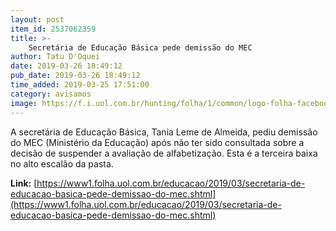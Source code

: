 ```yaml
---
layout: post
item_id: 2537062359
title: >-
    Secretária de Educação Básica pede demissão do MEC
author: Tatu D'Oquei
date: 2019-03-26 18:49:12
pub_date: 2019-03-26 18:49:12
time_added: 2019-03-25 17:51:00
category: avisamos
image: https://f.i.uol.com.br/hunting/folha/1/common/logo-folha-facebook.jpg
---
```


A secretária de Educação Básica, Tania Leme de Almeida, pediu demissão do MEC (Ministério da Educação) após não ter sido consultada sobre a decisão de suspender a avaliação de alfabetização. Esta é a terceira baixa no alto escalão da pasta.

**Link:** [https://www1.folha.uol.com.br/educacao/2019/03/secretaria-de-educacao-basica-pede-demissao-do-mec.shtml](https://www1.folha.uol.com.br/educacao/2019/03/secretaria-de-educacao-basica-pede-demissao-do-mec.shtml)

